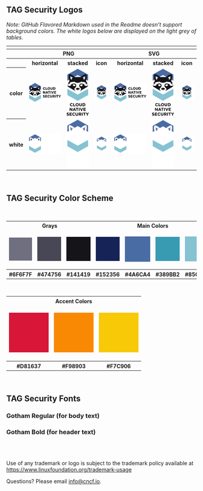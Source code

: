 ## TAG Security Logos

*Note: GitHub Flavored Markdown used in the Readme doesn't support background colors. The white logos below are displayed on the light grey of tables.*

<table>
<tr>
    	<th colspan="7"></th>
</tr>
<tr>
	<th></th>
        <th colspan="3">PNG</th>
        <th colspan="3">SVG</th>
</tr>
<tr>
        <th></th>
        <th>horizontal</th>
        <th>stacked</th>
        <th>icon</th>
        <th>horizontal</th>
        <th>stacked</th>
        <th>icon</th>
</tr>
<tr>
        <th>color</th>
        <td><img src="logo/cloud-native-security-horizontal-color.png" width="200"></td>
        <td><img src="logo/cloud-native-security-stacked-color.png" width="95"></td>
        <td><img src="logo/cloud-native-security-icon-color.png" width="95"></td>
        <td><img src="logo/cloud-native-security-horizontal-color.svg" width="200"></td>
        <td><img src="logo/cloud-native-security-stacked-color.svg" width="95"></td>
        <td><img src="logo/cloud-native-security-icon-color.svg" width="95"></td>
</tr>
<tr>
        <th>white</th>
        <td><img src="logo/Cloud-Native-Security-Horizontal-White.png" width="200"></td>
        <td><img src="logo/Cloud-Native-Security-Stacked-White.png" width="95"></td>
        <td><img src="logo/Cloud-Native-Security-Icon-White.png" width="95"></td>
        <td><img src="logo/cloud-native-security-horizontal-white.svg" width="200"></td>
        <td><img src="logo/Cloud-Native-Security-Stacked-white.svg" width="95"></td>
        <td><img src="logo/Cloud-Native-Security-Icon-White.svg" width="95"></td>
</tr>
</table>

<br>


## TAG Security Color Scheme
<br>
<table>
<tr>
	<th colspan="3">Grays</th>
	<th colspan="4">Main Colors</th>
</tr>
<tr>
	<td><br><img src="colors/%236F6F7F.png"><br><br></td>
	<td><img src="colors/%23474756.png"></td>
	<td><img src="colors/%23141419.png"></td>
	<td><img src="colors/%23152356.png"></td>
	<td><img src="colors/%234A6CA4.png"></td>
	<td><img src="colors/%23389BB2.png"></td>
	<td><img src="colors/%2385C2D2.png"></td>
</tr>
<tr>
	<th>#6F6F7F</th>
        <th>#474756</th>
        <th>#141419</th>
        <th>#152356</th>
        <th>#4A6CA4</th>
        <th>#389BB2</th>
	<th>#85C2D2</th>
</tr>
</table>

<br>

<table>
<tr>
	<th colspan="3">Accent Colors</th>
</tr>
<tr>
	<td><br><img src="colors/%23D81637.png"><br><br></td>
	<td><img src="colors/%23F98903.png"></td>
	<td><img src="colors/%23F7C906.png"></td>
</tr>
<tr>
        <th>#D81637</th>
 	<th>#F98903</th>
        <th>#F7C906</th>
</tr>
</table>

<br>


## TAG Security Fonts

### Gotham Regular (for body text)
### Gotham Bold (for header text)

<br>
<br>



Use of any trademark or logo is subject to the trademark policy available at https://www.linuxfoundation.org/trademark-usage


Questions? Please email [info@cncf.io](mailto:info@cncf.io).
